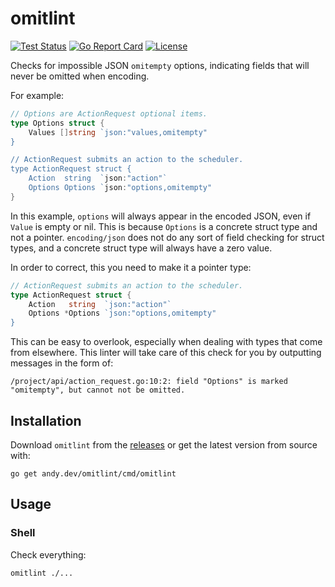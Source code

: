 # omitlint

[![Test Status](https://github.com/andydotdev/omitlint/actions/workflows/ci.yml/badge.svg)](https://andy.dev/omitlint/actions/workflows/ci.yml) [![Go Report Card](https://goreportcard.com/badge/andy.dev/omitlint)](https://goreportcard.com/report/andy.dev/omitlint) [![License](https://img.shields.io/badge/license-MIT-blue.svg)](LICENSE)

Checks for impossible JSON `omitempty` options, indicating fields that will never be omitted when encoding. 

For example:

```Go
// Options are ActionRequest optional items.
type Options struct {
	Values []string `json:"values,omitempty"
}

// ActionRequest submits an action to the scheduler.
type ActionRequest struct {
	Action  string  `json:"action"`
	Options Options `json:"options,omitempty"
}
```

In this example, `options` will always appear in the encoded JSON, even if `Value` is empty or nil.  This is because `Options` is a concrete struct type and not a pointer. `encoding/json` does not do any sort of field checking for struct types, and a concrete struct type will always have a zero value.

In order to correct, this you need to make it a pointer type:

```Go
// ActionRequest submits an action to the scheduler.
type ActionRequest struct {
	Action   string  `json:"action"`
	Options *Options `json:"options,omitempty"
}
```

This can be easy to overlook, especially when dealing with types that come from elsewhere. This linter will take care of this check for you by outputting messages in the form of:

```
/project/api/action_request.go:10:2: field "Options" is marked "omitempty", but cannot not be omitted.
```

## Installation

Download `omitlint` from the [releases](https://github.com/andydotdev/omitlint/releases) or get the latest version from source with:

```shell
go get andy.dev/omitlint/cmd/omitlint
```

## Usage

### Shell

Check everything:

```shell
omitlint ./...
```
